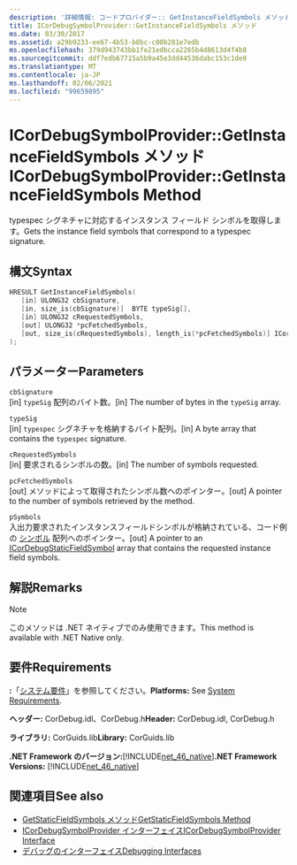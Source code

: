 ```yaml
---
description: '詳細情報: コードプロバイダー:: GetInstanceFieldSymbols メソッド'
title: ICorDebugSymbolProvider::GetInstanceFieldSymbols メソッド
ms.date: 03/30/2017
ms.assetid: a29b9233-ee67-4b53-b8bc-c00b281e7edb
ms.openlocfilehash: 379d943743bb1fe21edbcca2265b4d8613d4f4b8
ms.sourcegitcommit: ddf7edb67715a5b9a45e3dd44536dabc153c1de0
ms.translationtype: MT
ms.contentlocale: ja-JP
ms.lasthandoff: 02/06/2021
ms.locfileid: "99659895"
---
```

# <a name="icordebugsymbolprovidergetinstancefieldsymbols-method"></a><span data-ttu-id="aa2d2-103">ICorDebugSymbolProvider::GetInstanceFieldSymbols メソッド</span><span class="sxs-lookup"><span data-stu-id="aa2d2-103">ICorDebugSymbolProvider::GetInstanceFieldSymbols Method</span></span>

<span data-ttu-id="aa2d2-104">typespec シグネチャに対応するインスタンス フィールド シンボルを取得します。</span><span class="sxs-lookup"><span data-stu-id="aa2d2-104">Gets the instance field symbols that correspond to a typespec signature.</span></span>  
  
## <a name="syntax"></a><span data-ttu-id="aa2d2-105">構文</span><span class="sxs-lookup"><span data-stu-id="aa2d2-105">Syntax</span></span>  
  
```cpp  
HRESULT GetInstanceFieldSymbols(  
   [in] ULONG32 cbSignature,  
   [in, size_is(cbSignature)]  BYTE typeSig[],  
   [in] ULONG32 cRequestedSymbols,  
   [out] ULONG32 *pcFetchedSymbols,  
   [out, size_is(cRequestedSymbols), length_is(*pcFetchedSymbols)] ICorDebugInstanceFieldSymbol *pSymbols[]  
);  
```  
  
## <a name="parameters"></a><span data-ttu-id="aa2d2-106">パラメーター</span><span class="sxs-lookup"><span data-stu-id="aa2d2-106">Parameters</span></span>  

 `cbSignature`  
 <span data-ttu-id="aa2d2-107">[in] `typeSig` 配列のバイト数。</span><span class="sxs-lookup"><span data-stu-id="aa2d2-107">[in] The number of bytes in the `typeSig` array.</span></span>  
  
 `typeSig`  
 <span data-ttu-id="aa2d2-108">[in] `typespec` シグネチャを格納するバイト配列。</span><span class="sxs-lookup"><span data-stu-id="aa2d2-108">[in] A byte array that contains the `typespec` signature.</span></span>  
  
 `cRequestedSymbols`  
 <span data-ttu-id="aa2d2-109">[in] 要求されるシンボルの数。</span><span class="sxs-lookup"><span data-stu-id="aa2d2-109">[in] The number of symbols requested.</span></span>  
  
 `pcFetchedSymbols`  
 <span data-ttu-id="aa2d2-110">[out] メソッドによって取得されたシンボル数へのポインター。</span><span class="sxs-lookup"><span data-stu-id="aa2d2-110">[out] A pointer to the number of symbols retrieved by the method.</span></span>  
  
 `pSymbols`  
 <span data-ttu-id="aa2d2-111">入出力要求されたインスタンスフィールドシンボルが格納されている、コード例の [シンボル](icordebugstaticfieldsymbol-interface.md) 配列へのポインター。</span><span class="sxs-lookup"><span data-stu-id="aa2d2-111">[out] A pointer to an [ICorDebugStaticFieldSymbol](icordebugstaticfieldsymbol-interface.md) array that contains the requested instance field symbols.</span></span>  
  
## <a name="remarks"></a><span data-ttu-id="aa2d2-112">解説</span><span class="sxs-lookup"><span data-stu-id="aa2d2-112">Remarks</span></span>  
  
> [!NOTE]
> <span data-ttu-id="aa2d2-113">このメソッドは .NET ネイティブでのみ使用できます。</span><span class="sxs-lookup"><span data-stu-id="aa2d2-113">This method is available with .NET Native only.</span></span>  
  
## <a name="requirements"></a><span data-ttu-id="aa2d2-114">要件</span><span class="sxs-lookup"><span data-stu-id="aa2d2-114">Requirements</span></span>  

 <span data-ttu-id="aa2d2-115">**:**「[システム要件](../../get-started/system-requirements.md)」を参照してください。</span><span class="sxs-lookup"><span data-stu-id="aa2d2-115">**Platforms:** See [System Requirements](../../get-started/system-requirements.md).</span></span>  
  
 <span data-ttu-id="aa2d2-116">**ヘッダー:** CorDebug.idl、CorDebug.h</span><span class="sxs-lookup"><span data-stu-id="aa2d2-116">**Header:** CorDebug.idl, CorDebug.h</span></span>  
  
 <span data-ttu-id="aa2d2-117">**ライブラリ:** CorGuids.lib</span><span class="sxs-lookup"><span data-stu-id="aa2d2-117">**Library:** CorGuids.lib</span></span>  
  
 <span data-ttu-id="aa2d2-118">**.NET Framework のバージョン:**[!INCLUDE[net_46_native](../../../../includes/net-46-native-md.md)]</span><span class="sxs-lookup"><span data-stu-id="aa2d2-118">**.NET Framework Versions:** [!INCLUDE[net_46_native](../../../../includes/net-46-native-md.md)]</span></span>  
  
## <a name="see-also"></a><span data-ttu-id="aa2d2-119">関連項目</span><span class="sxs-lookup"><span data-stu-id="aa2d2-119">See also</span></span>

- [<span data-ttu-id="aa2d2-120">GetStaticFieldSymbols メソッド</span><span class="sxs-lookup"><span data-stu-id="aa2d2-120">GetStaticFieldSymbols Method</span></span>](icordebugsymbolprovider-getstaticfieldsymbols-method.md)
- [<span data-ttu-id="aa2d2-121">ICorDebugSymbolProvider インターフェイス</span><span class="sxs-lookup"><span data-stu-id="aa2d2-121">ICorDebugSymbolProvider Interface</span></span>](icordebugsymbolprovider-interface.md)
- [<span data-ttu-id="aa2d2-122">デバッグのインターフェイス</span><span class="sxs-lookup"><span data-stu-id="aa2d2-122">Debugging Interfaces</span></span>](debugging-interfaces.md)
